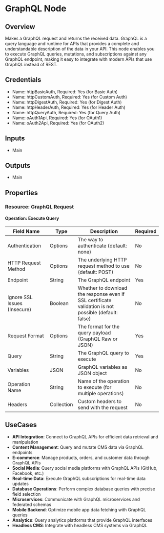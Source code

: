 # GraphQL Node

## Overview

Makes a GraphQL request and returns the received data. GraphQL is a query language and runtime for APIs that provides a complete and understandable description of the data in your API. This node enables you to execute GraphQL queries, mutations, and subscriptions against any GraphQL endpoint, making it easy to integrate with modern APIs that use GraphQL instead of REST.

## Credentials

- Name: httpBasicAuth, Required: Yes (for Basic Auth)
- Name: httpCustomAuth, Required: Yes (for Custom Auth)
- Name: httpDigestAuth, Required: Yes (for Digest Auth)
- Name: httpHeaderAuth, Required: Yes (for Header Auth)
- Name: httpQueryAuth, Required: Yes (for Query Auth)
- Name: oAuth1Api, Required: Yes (for OAuth1)
- Name: oAuth2Api, Required: Yes (for OAuth2)

## Inputs

- Main

## Outputs

- Main

## Properties

### Resource: GraphQL Request

#### Operation: Execute Query

| Field Name | Type | Description | Required |
|---|---|---|---|
| Authentication | Options | The way to authenticate (default: none) | No |
| HTTP Request Method | Options | The underlying HTTP request method to use (default: POST) | No |
| Endpoint | String | The GraphQL endpoint | Yes |
| Ignore SSL Issues (Insecure) | Boolean | Whether to download the response even if SSL certificate validation is not possible (default: false) | No |
| Request Format | Options | The format for the query payload (GraphQL Raw or JSON) | Yes |
| Query | String | The GraphQL query to execute | Yes |
| Variables | JSON | GraphQL variables as JSON object | No |
| Operation Name | String | Name of the operation to execute (for multiple operations) | No |
| Headers | Collection | Custom headers to send with the request | No |

## UseCases

- **API Integration**: Connect to GraphQL APIs for efficient data retrieval and manipulation
- **Content Management**: Query and mutate CMS data via GraphQL endpoints
- **E-commerce**: Manage products, orders, and customer data through GraphQL APIs
- **Social Media**: Query social media platforms with GraphQL APIs (GitHub, Facebook, etc.)
- **Real-time Data**: Execute GraphQL subscriptions for real-time data updates
- **Database Operations**: Perform complex database queries with precise field selection
- **Microservices**: Communicate with GraphQL microservices and federated schemas
- **Mobile Backend**: Optimize mobile app data fetching with GraphQL queries
- **Analytics**: Query analytics platforms that provide GraphQL interfaces
- **Headless CMS**: Integrate with headless CMS systems via GraphQL



